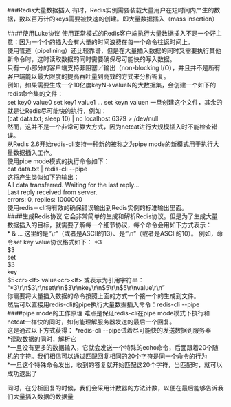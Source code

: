 ###Redis大量数据插入
有时，Redis实例需要装载大量用户在短时间内产生的数据，数以百万计的keys需要被快速的创建。即大量数据插入（mass insertion）

####使用Luke协议
使用正常模式的Redis客户端执行大量数据插入不是一个好主意：因为一个个的插入会有大量的时间浪费在每一个命令往返时间上。  
使用管道（pipelining）还比较靠谱，但是在大量插入数据的同时又需要执行其他新命令时，这时读取数据的同时需要确保尽可能快的写入数据。  
只有一小部分的客户端支持非阻塞／输出（non-blocking I/O），并且并不是所有客户端能以最大限度的提高吞吐量到高效的方式来分析答复。  
例如，如果需要生成一个10亿度keyN->valueN的大数据集，会创建一个如下的redis命令集的文件：  
set key0 value0
set key1 value1
...
set keyn valuen
一旦创建这个文件，其余的就是让Redis尽可能快的执行，例如：  
(cat data.txt; sleep 10) | nc localhost 6379 > /dev/null  
然而，这并不是一个非常可靠大方式，因为netcat进行大规模插入时不能检查错误。  
从Redis 2.6开始redis-cli支持一种新的被称之为pipe mode的新模式用于执行大量数据插入工作。  
使用pipe mode模式的执行命令如下：  
cat data.txt | redis-cli --pipe  
这将产生类似如下的输出：  
All data transferred. Waiting for the last reply...  
Last reply received from server.  
errors: 0, replies: 1000000  
使用redis－cli将有效的确保错误输出到Redis实例的标准输出里面。  
####生成Redis协议
它会非常简单的生成和解析Redis协议。但是为了生成大量数据插入的目标，就需要了解每一个细节协议，每个命令会用如下方式表示：  
*<args><cr><lf>
&<len><cr><lf>
<arg0><cr><lf>
<arg1><cr><lf>
...
<argN><cr><lf>
这里的<cr>是“\r”（或者是ASCII的13）、<lf>是“\n”（或者是ASCII的10）。
例如，命令set key value协议格式如下：
*3<cr><lf>  
$3<cr><lf>  
set<cr><lf>  
$3<cr><lf>  
key<cr><lf>  
$5<cr><lf>  
value<cr><lf>  
或表示为引用字符串：  
“*3\r\n$3\r\nset\r\n$3\r\nkey\r\n$5\r\n$5\r\nvalue\r\n”  
你需要将大量插入数据的命令按照上面的方式一个接一个的生成到文件。  
然后可以直接用redis-cli的pipe执行大量数据插入命令：redis-cli --pipe
####pipe mode的工作原理
难点是保证redis-cli在pipe mode模式下执行和netcat一样快的同时，如何能理解服务器发送的最后一个回复。  
这是通过以下方式获得：
*redis-cli --pipe试着尽可能快的发送数据到服务器  
*读取数据的同时，解析它  
*一旦没有更多的数据输入，它就会发送一个特殊的echo命令，后面跟着20个随机的字符。我们相信可以通过匹配回复相同的20个字符是同一个命令的行为  
*一旦这个特殊命令发出，收到的答复就开始匹配这20个字符，当匹配时，就可以成功退出了  

同时，在分析回复的时候，我们会采用计数器的方法计数，以便在最后能够告诉我们大量插入数据的数据量  

























